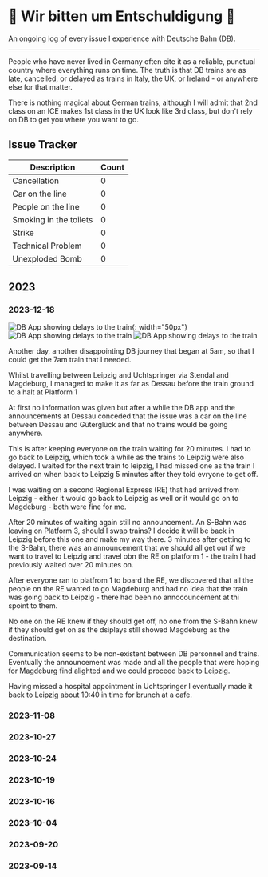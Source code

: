 # 🚝 Wir bitten um Entschuldigung 🚨

An ongoing log of every issue I experience with Deutsche Bahn (DB).

--------------------------------------------------------------------------------

People who have never lived in Germany often cite it as a reliable, punctual country where everything runs on time. The truth is that DB trains are as late, cancelled, or delayed as trains in Italy, the UK, or Ireland - or anywhere else for that matter.

There is nothing magical about German trains, although I will admit that 2nd class on an ICE makes 1st class in the UK look like 3rd class, but don't rely on DB to get you where you want to go.

## Issue Tracker

Description            | Count
---------------------- | -----
Cancellation           | 0
Car on the line        | 0
People on the line     | 0
Smoking in the toilets | 0
Strike                 | 0
Technical Problem      | 0
Unexploded Bomb        | 0

## 2023

### 2023-12-18

![DB App showing delays to the train](./images/2023-12-18/20231218_081420_DB%20Navigator.jpg){: width="50px"}
![DB App showing delays to the train](./images/2023-12-18/20231218_081441_DB%20Navigator.jpg)
![DB App showing delays to the train](./images/2023-12-18/20231218_085445_DB%20Navigator.jpg)

Another day, another disappointing DB journey that began at 5am, so that I could get the 7am train that I needed.

Whilst travelling between Leipzig and Uchtspringer via Stendal and Magdeburg, I managed to make it as far as Dessau before the train ground to a halt at Platform 1

At first no information was given but after a while the DB app and the announcements at Dessau conceded that the issue was a car on the line between Dessau and Güterglück and that no trains would be going anywhere.

This is after keeping everyone on the train waiting for 20 minutes. I had to go back to Leipzig, which took a while as the trains to Leipzig were also delayed. I waited for the next train to leipzig, I had missed one as the train I arrived on when back to Leipzig 5 minutes after they told evryone to get off.

I was waiting on a second Regional Express (RE) that had arrived from Leipzig - either it would go back to Leipzig as well or it would go on to Magdeburg - both were fine for me.

After 20 minutes of waiting again still no announcement. An S-Bahn was leaving on Platform 3, should I swap trains? I decide it will be back in Leipzig before this one and make my way there. 3 minutes after getting to the S-Bahn, there was an announcement that we should all get out if we want to travel to Leipzig and travel obn the RE on platform 1 - the train I had previously waited over 20 minutes on.

After everyone ran to platfrom 1 to board the RE, we discovered that all the people on the RE wanted to go Magdeburg and had no idea that the train was going back to Leipzig - there had been no annocouncement at thi spoint to them.

No one on the RE knew if they should get off, no one from the S-Bahn knew if they should get on as the dsiplays still showed Magdeburg as the destination.

Communication seems to be non-existent between DB personnel and trains. Eventually the announcement was made and all the people that were hoping for Magdeburg find alighted and we could proceed back to Leipzig.

Having missed a hospital appointment in Uchtspringer I eventually made it back to Leipzig about 10:40 in time for brunch at a cafe.

### 2023-11-08

### 2023-10-27

### 2023-10-24

### 2023-10-19

### 2023-10-16

### 2023-10-04

### 2023-09-20

### 2023-09-14
